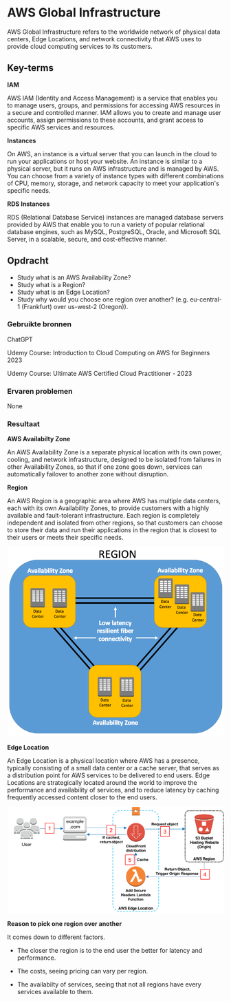 # AWS Global Infrastructure
AWS Global Infrastructure refers to the worldwide network of physical data centers, Edge Locations, and network connectivity that AWS uses to provide cloud computing services to its customers.

## Key-terms
**IAM**

AWS IAM (Identity and Access Management) is a service that enables you to manage users, groups, and permissions for accessing AWS resources in a secure and controlled manner. IAM allows you to create and manage user accounts, assign permissions to these accounts, and grant access to specific AWS services and resources.

**Instances**

On AWS, an instance is a virtual server that you can launch in the cloud to run your applications or host your website. An instance is similar to a physical server, but it runs on AWS infrastructure and is managed by AWS. You can choose from a variety of instance types with different combinations of CPU, memory, storage, and network capacity to meet your application's specific needs. 

**RDS Instances**

RDS (Relational Database Service) instances are managed database servers provided by AWS that enable you to run a variety of popular relational database engines, such as MySQL, PostgreSQL, Oracle, and Microsoft SQL Server, in a scalable, secure, and cost-effective manner.

## Opdracht
- Study what is an AWS Availability Zone?
- Study what is a Region?
- Study what is an Edge Location?
- Study why would you choose one region over another? (e.g. eu-central-1 (Frankfurt) over us-west-2 (Oregon)).

### Gebruikte bronnen
ChatGPT

Udemy Course: Introduction to Cloud Computing on AWS for Beginners 2023

Udemy Course: Ultimate AWS Certified Cloud Practitioner - 2023


### Ervaren problemen
None

### Resultaat
**AWS Availabilty Zone**

An AWS Availability Zone is a separate physical location with its own power, cooling, and network infrastructure, designed to be isolated from failures in other Availability Zones, so that if one zone goes down, services can automatically failover to another zone without disruption.

**Region**

An AWS Region is a geographic area where AWS has multiple data centers, each with its own Availability Zones, to provide customers with a highly available and fault-tolerant infrastructure. Each region is completely independent and isolated from other regions, so that customers can choose to store their data and run their applications in the region that is closest to their users or meets their specific needs.

![Alt text](../00_includes/Week-4-AWS/AWS-01-RegionAvailabiltyZones.png)

**Edge Location**

An Edge Location is a physical location where AWS has a presence, typically consisting of a small data center or a cache server, that serves as a distribution point for AWS services to be delivered to end users. Edge Locations are strategically located around the world to improve the performance and availability of services, and to reduce latency by caching frequently accessed content closer to the end users.

![Alt text](../00_includes/Week-4-AWS/AWS-01-EdgeLocation.png)

**Reason to pick one region over another**

It comes down to different factors.

- The closer the region is to the end user the better for latency and performance.

- The costs, seeing pricing can vary per region.

- The availabilty of services, seeing that not all regions have every services available to them.



